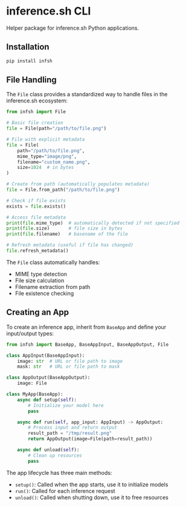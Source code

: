 # inference.sh CLI

Helper package for inference.sh Python applications.

## Installation

```bash
pip install infsh
```

## File Handling

The `File` class provides a standardized way to handle files in the inference.sh ecosystem:

```python
from infsh import File

# Basic file creation
file = File(path="/path/to/file.png")

# File with explicit metadata
file = File(
    path="/path/to/file.png",
    mime_type="image/png",
    filename="custom_name.png",
    size=1024  # in bytes
)

# Create from path (automatically populates metadata)
file = File.from_path("/path/to/file.png")

# Check if file exists
exists = file.exists()

# Access file metadata
print(file.mime_type)  # automatically detected if not specified
print(file.size)       # file size in bytes
print(file.filename)   # basename of the file

# Refresh metadata (useful if file has changed)
file.refresh_metadata()
```

The `File` class automatically handles:
- MIME type detection
- File size calculation
- Filename extraction from path
- File existence checking

## Creating an App

To create an inference app, inherit from `BaseApp` and define your input/output types:

```python
from infsh import BaseApp, BaseAppInput, BaseAppOutput, File

class AppInput(BaseAppInput):
    image: str  # URL or file path to image
    mask: str   # URL or file path to mask

class AppOutput(BaseAppOutput):
    image: File

class MyApp(BaseApp):
    async def setup(self):
        # Initialize your model here
        pass

    async def run(self, app_input: AppInput) -> AppOutput:
        # Process input and return output
        result_path = "/tmp/result.png"
        return AppOutput(image=File(path=result_path))

    async def unload(self):
        # Clean up resources
        pass
```

The app lifecycle has three main methods:
- `setup()`: Called when the app starts, use it to initialize models
- `run()`: Called for each inference request
- `unload()`: Called when shutting down, use it to free resources
